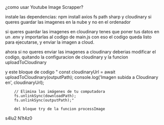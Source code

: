 ¿como usar Youtube Image Scrapper?

instale las dependencias: npm install axios fs path sharp y cloudinary si queres guardar las imagenes en la nube y no en el ordenador

si queres guardar las imagenes en cloudinary tenes que poner tus datos en un .env y importarlas al codigo de main.js con eso el codigo queda listo para ejecutarse, y enviar la imagen a cloud.

ahora si no queres enviar las imagenes a cloudinary deberias modificar el codigo, quitando la configuracion de cloudinary y la funcion uploadToCloudinary

y este bloque de codigo " const cloudinaryUrl = await uploadToCloudinary(outputPath);
        console.log('Imagen subida a Cloudinary en', cloudinaryUrl);
    
        // Elimina las imágenes de tu computadora
        fs.unlinkSync(downloadPath);
        fs.unlinkSync(outputPath);"

        del bloque try de la funcion processImage

 s4lu2 N1t4z0